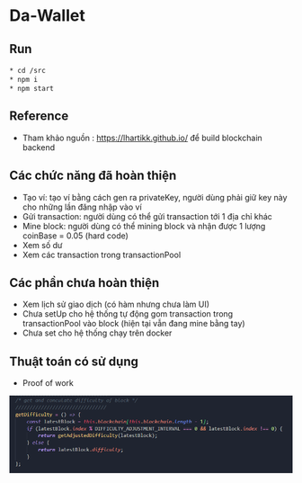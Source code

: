 # Da-Wallet

 ## Run
    * cd /src
    * npm i
    * npm start

 ## Reference
 - Tham khảo nguồn : https://lhartikk.github.io/ để build blockchain backend

 ## Các chức năng đã hoàn thiện
 - Tạo ví: tạo ví bằng cách gen ra privateKey, người dùng phải giữ key này cho những lần đăng nhập vào ví
 - Gửi transaction: người dùng có thể gửi transaction tới 1 địa chỉ khác
 - Mine block: người dùng có thể mining block và nhận được 1 lượng coinBase = 0.05 (hard code)
 - Xem số dư
 - Xem các transaction trong transactionPool

 ## Các phần chưa hoàn thiện
 - Xem lịch sử giao dịch (có hàm nhưng chưa làm UI)
 - Chưa setUp cho hệ thống tự động gom transaction trong transactionPool vào block (hiện tại vẫn đang mine bằng tay)
 - Chưa set cho hệ thống chạy trên docker

 ## Thuật toán có sử dụng
 - Proof of work
 <img src="./ProofOfWork.PNG">
